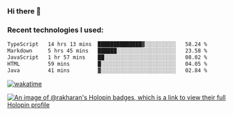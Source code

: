 ### Hi there 👋

### Recent technologies I used:
<!--START_SECTION:waka-->

```txt
TypeScript   14 hrs 13 mins  ██████████████▓░░░░░░░░░░   58.24 %
Markdown     5 hrs 45 mins   ██████░░░░░░░░░░░░░░░░░░░   23.58 %
JavaScript   1 hr 57 mins    ██░░░░░░░░░░░░░░░░░░░░░░░   08.02 %
HTML         59 mins         █░░░░░░░░░░░░░░░░░░░░░░░░   04.05 %
Java         41 mins         ▓░░░░░░░░░░░░░░░░░░░░░░░░   02.84 %
```

<!--END_SECTION:waka-->
[![wakatime](https://wakatime.com/badge/user/fe50d444-0cee-4d14-a0b3-b9e8509eb4d0.svg)](https://wakatime.com/@fe50d444-0cee-4d14-a0b3-b9e8509eb4d0)

[![An image of @rakharan's Holopin badges, which is a link to view their full Holopin profile](https://holopin.me/rakharan)](https://holopin.io/@rakharan)
